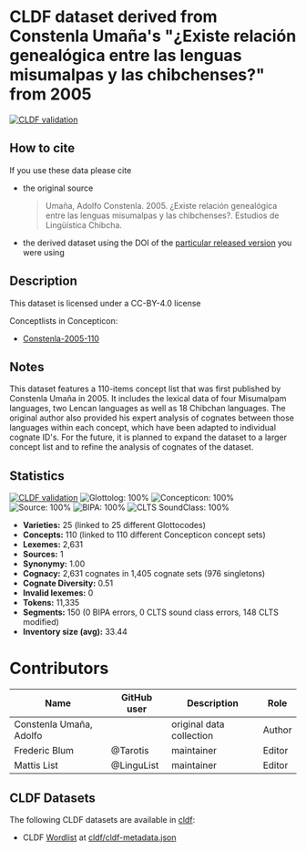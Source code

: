 # CLDF dataset derived from Constenla Umaña's "¿Existe relación genealógica entre las lenguas misumalpas y las chibchenses?" from 2005

[![CLDF validation](https://github.com/lexibank/constenlachibchan/workflows/CLDF-validation/badge.svg)](https://github.com/lexibank/constenlachibchan/actions?query=workflow%3ACLDF-validation)

## How to cite

If you use these data please cite
- the original source
  > Umaña, Adolfo Constenla. 2005. ¿Existe relación genealógica entre las lenguas misumalpas y las chibchenses?. Estudios de Lingüística Chibcha.
- the derived dataset using the DOI of the [particular released version](../../releases/) you were using

## Description


This dataset is licensed under a CC-BY-4.0 license


Conceptlists in Concepticon:
- [Constenla-2005-110](https://concepticon.clld.org/contributions/Constenla-2005-110)
## Notes

This dataset features a 110-items concept list that was first published by Constenla Umaña in 2005. It includes the lexical data of four Misumalpam languages, two Lencan languages as well as 18 Chibchan languages. The original author also provided his expert analysis of cognates between those languages within each concept, which have been adapted to individual cognate ID's. For the future, it is planned to expand the dataset to a larger concept list and to refine the analysis of cognates of the dataset.


## Statistics


[![CLDF validation](https://github.com/lexibank/constenlachibchan/workflows/CLDF-validation/badge.svg)](https://github.com/lexibank/constenlachibchan/actions?query=workflow%3ACLDF-validation)
![Glottolog: 100%](https://img.shields.io/badge/Glottolog-100%25-brightgreen.svg "Glottolog: 100%")
![Concepticon: 100%](https://img.shields.io/badge/Concepticon-100%25-brightgreen.svg "Concepticon: 100%")
![Source: 100%](https://img.shields.io/badge/Source-100%25-brightgreen.svg "Source: 100%")
![BIPA: 100%](https://img.shields.io/badge/BIPA-100%25-brightgreen.svg "BIPA: 100%")
![CLTS SoundClass: 100%](https://img.shields.io/badge/CLTS%20SoundClass-100%25-brightgreen.svg "CLTS SoundClass: 100%")

- **Varieties:** 25 (linked to 25 different Glottocodes)
- **Concepts:** 110 (linked to 110 different Concepticon concept sets)
- **Lexemes:** 2,631
- **Sources:** 1
- **Synonymy:** 1.00
- **Cognacy:** 2,631 cognates in 1,405 cognate sets (976 singletons)
- **Cognate Diversity:** 0.51
- **Invalid lexemes:** 0
- **Tokens:** 11,335
- **Segments:** 150 (0 BIPA errors, 0 CLTS sound class errors, 148 CLTS modified)
- **Inventory size (avg):** 33.44

# Contributors

Name | GitHub user | Description | Role
--- | --- | --- | ---
Constenla Umaña, Adolfo |  | original data collection | Author
Frederic Blum | @Tarotis | maintainer | Editor
Mattis List | @LinguList | maintainer | Editor




## CLDF Datasets

The following CLDF datasets are available in [cldf](cldf):

- CLDF [Wordlist](https://github.com/cldf/cldf/tree/master/modules/Wordlist) at [cldf/cldf-metadata.json](cldf/cldf-metadata.json)
